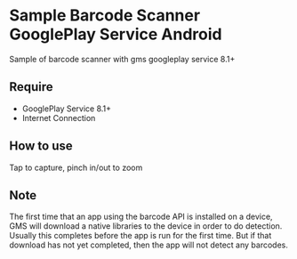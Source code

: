 # Sample Barcode Scanner GooglePlay Service Android
Sample of barcode scanner with gms googleplay service 8.1+

## Require
- GooglePlay Service 8.1+
- Internet Connection

## How to use
Tap to capture, pinch in/out to zoom

## Note
The first time that an app using the barcode API is installed on a device, GMS will download a native libraries to the device in order to do detection. Usually this completes before the app is run for the first time.  But if that download has not yet completed, then the app  will not detect any barcodes.
